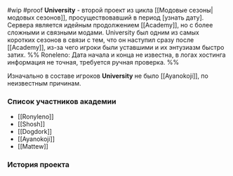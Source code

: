 #wip
#proof
**University**  - второй проект из цикла [[Модовые сезоны|модовых сезонов]], просуществовавший в период [узнать дату]. Сервера является идейным продолжением [[Academy]], но с более сложными и связными модами. University был одним из самых коротких сезонов в связи с тем, что он наступил сразу после [[Academy]], из-за чего игроки были уставшими и их энтузиазм быстро затих.
%%
Roneleno:
Дата начала и конца не известна, в логах хостинга информация не точная, требуется ручная проверка.
%%

Изначально в составе игроков **University** не было [[Ayanokoji]], по неизвестным причинам.  

### Список участников академии
- [[Ronyleno]]
- [[Shosh]]
- [[Dogdork]]
- [[Ayanokoji]]
- [[Mattew]]

### История проекта



